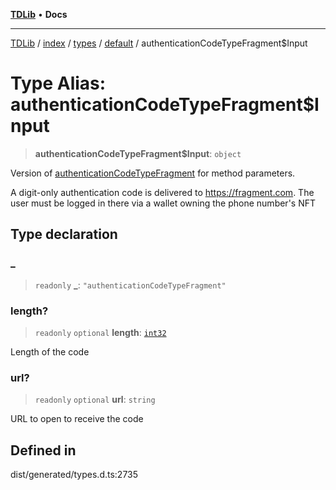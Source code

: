 [**TDLib**](../../../../../../README.md) • **Docs**

***

[TDLib](../../../../../../modules.md) / [index](../../../../../README.md) / [types](../../../README.md) / [default](../README.md) / authenticationCodeTypeFragment$Input

# Type Alias: authenticationCodeTypeFragment$Input

> **authenticationCodeTypeFragment$Input**: `object`

Version of [authenticationCodeTypeFragment](authenticationCodeTypeFragment.md) for method parameters.

A digit-only authentication code is delivered to https://fragment.com. The user must be logged in there via a wallet owning the phone number's NFT

## Type declaration

### \_

> `readonly` **\_**: `"authenticationCodeTypeFragment"`

### length?

> `readonly` `optional` **length**: [`int32`](int32.md)

Length of the code

### url?

> `readonly` `optional` **url**: `string`

URL to open to receive the code

## Defined in

dist/generated/types.d.ts:2735

